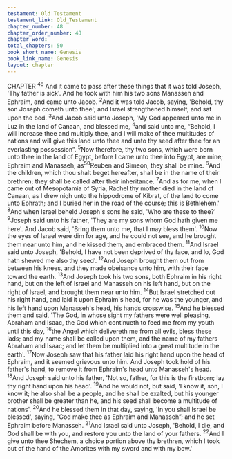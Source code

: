 ```yaml
---
testament: Old Testament
testament_link: Old_Testament
chapter_number: 48
chapter_order_number: 48
chapter_word: 
total_chapters: 50
book_short_name: Genesis
book_link_name: Genesis
layout: chapter
---
```


CHAPTER <sup>48</sup>
And it came to pass after these things that it was told Joseph, 'Thy father is
sick'. And he took with him his two sons Manasseh and Ephraim, and came unto
Jacob. <sup>2</sup>And it was told Jacob, saying, 'Behold, thy son Joseph cometh unto thee'; and
Israel strengthened himself, and sat upon the bed. <sup>3</sup>And Jacob said unto Joseph, 'My
God appeared unto me in Luz in the land of Canaan, and blessed me, <sup>4</sup>and said unto
me, “Behold, I will increase thee and multiply thee, and I will make of thee multitudes of
nations and will give this land unto thee and unto thy seed after thee for an everlasting
possession”. <sup>5</sup>Now therefore, thy two sons, which were born unto thee in the land of
Egypt, before I came unto thee into Egypt, are mine; Ephraim and Manasseh, as<sup>50</sup>Reuben and Simeon, they shall be mine. <sup>6</sup>And the children, which thou shalt beget
hereafter, shall be in the name of their brethren; they shall be called after their
inheritance. <sup>7</sup>And as for me, when I came out of Mesopotamia of Syria, Rachel thy
mother died in the land of Canaan, as I drew nigh unto the hippodrome of Kibrat, of the
land  to come  unto Ephrath;  and I  buried her  in the  road of  the course;  this is
Bethlehem.'  <sup>8</sup>And when Israel beheld Joseph's sons he said, 'Who are these to thee?'
<sup>9</sup>Joseph said unto his father, 'They are my sons whom God hath given me here'. And
Jacob said, 'Bring them unto me, that I may bless them'. <sup>10</sup>Now the eyes of Israel were
dim for age, and he could not see, and he brought them near unto him, and he kissed
them, and embraced them. <sup>11</sup>And Israel said unto Joseph, 'Behold, I have not been
deprived of thy face, and lo, God hath shewed me also thy seed'. <sup>12</sup>And Joseph brought
them out from between his knees, and they made obeisance unto him, with their face
toward the earth. <sup>13</sup>And Joseph took his two sons, both Ephraim in his right hand, but
on the left of Israel and Manasseh on his left hand, but on the right of Israel, and
brought them near unto him. <sup>14</sup>But Israel stretched out his right hand, and laid it upon
Ephraim's head, for he was the younger, and his left hand upon Manasseh's head, his
hands crosswise. <sup>15</sup>And he blessed them and said, 'The God, in whose sight my fathers
were well pleasing, Abraham and Isaac, the God which continueth to feed me from my
youth until this day, <sup>16</sup>the Angel which delivereth me from all evils, bless these lads; and
my name shall be called upon them, and the name of my fathers Abraham and Isaac;
and let them be multiplied into a great multitude in the earth'. <sup>17</sup>Now Joseph saw that
his father laid his right hand upon the head of Ephraim, and it seemed grievous unto
him. And Joseph took hold of his father's hand, to remove it from Ephraim's head unto
Manasseh's head. <sup>18</sup>And Joseph said unto his father, 'Not so, father, for this is the
firstborn; lay thy right hand upon his head'. <sup>19</sup>And he would not, but said, 'I know it,
son, I know it; he also shall be a people, and he shall be exalted, but his younger
brother shall be greater than he, and his seed shall become a multitude of nations'.
<sup>20</sup>And he blessed them in that day, saying, 'In you shall Israel be blessed', saying, “God
make thee as Ephraim and Manasseh”; and he set Ephraim before Manasseh. <sup>21</sup>And
Israel said unto Joseph, 'Behold, I die, and God shall be with you, and restore you unto
the land of your fathers. <sup>22</sup>And I give unto thee Shechem, a choice portion above thy
brethren, which I took out of the hand of the Amorites with my sword and with my
bow.'